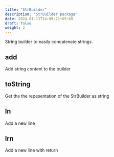 ```yaml
---
title: "StrBuilder"
description: "StrBuilder package"
date: 2024-01-11T14:09:21+09:00
draft: false
weight: 2
---
```


String builder to easily concatenate strings.

## add

Add string content to the builder

## toString

Get the the repesentation of the StrBuilder as string

## ln

Add a new line

## lrn

Add a new line with return